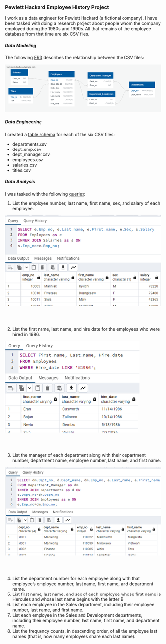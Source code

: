 ### Pewlett Hackard Employee History Project

I work as a data engineer for Pewlett Hackard (a fictional company). I have
been tasked with doing a research project about people whom the company
employed during the 1980s and 1990s. All that remains of the employee database
from that time are six CSV files.

##### Data Modeling
The following [ERD](EmployeeSQL/employee_db_erd.png) describes the relationship between the CSV files:

![employee_db_erd](EmployeeSQL/employee_db_erd.png)

##### Data Engineering
I created a [table schema](EmployeeSQL/schema.sql) for each of the six CSV files:
* departments.csv 
* dept_emp.csv
* dept_manager.csv
* employees.csv
* salaries.csv
* titles.csv

##### Data Analysis
I was tasked with the following [queries](EmployeeSQL/query.sql):
1. List the employee number, last name, first name, sex, and salary of
each employee.

![query1](Screenshots/query1.png)

<br />
<br />

2. List the first name, last name, and hire date for the employees who
were hired in 1986.

![query2](Screenshots/query2.png)

<br />
<br />

3. List the manager of each department along with their department
number, department name, employee number, last name, and first
name.

![query3](Screenshots/query3.png)

<br />
<br />

4. List the department number for each employee along with
that employee’s employee number, last name, first name, and
department name.
5. List first name, last name, and sex of each employee whose first
name is Hercules and whose last name begins with the letter B.
6. List each employee in the Sales department, including their
employee number, last name, and first name.
7. List each employee in the Sales and Development departments,
including their employee number, last name, first name, and
department name.
8. List the frequency counts, in descending order, of all the employee
last names (that is, how many employees share each last name).
